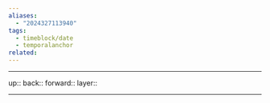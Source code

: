 ```yaml
---
aliases:
  - "2024327113940"
tags:
  - timeblock/date
  - temporalanchor
related:
---
```




***

up:: 
back:: 
forward:: 
layer:: 

***


